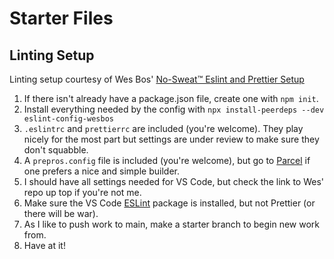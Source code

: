 # Starter Files

## Linting Setup

Linting setup courtesy of Wes Bos' [No-Sweat™ Eslint and Prettier Setup](<https://github.com/wesbos/eslint-config-wesbos#no-sweat-eslint-and-prettier-setup>)

1. If there isn't already have a package.json file, create one with `npm init`.
2. Install everything needed by the config with `npx install-peerdeps --dev eslint-config-wesbos`
3. `.eslintrc` and `prettierrc` are included (you're welcome). They play nicely for the most part but settings are under review to make sure they don't squabble.
4. A `prepros.config` file is included (you're welcome), but go to [Parcel](https://parceljs.org/getting-started/webapp/) if one prefers a nice and simple builder.
5. I should have all settings needed for VS Code, but check the link to Wes' repo up top if you're not me.
6. Make sure the VS Code [ESLint](https://marketplace.visualstudio.com/items?itemName=dbaeumer.vscode-eslint) package is installed, but not Prettier (or there will be war).
7. As I like to push work to main, make a starter branch to begin new work from.
8. Have at it!
